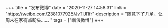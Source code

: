 +++
title = "发布微博"
date = "2020-11-27 14:58:31"
link = "https://weibo.com/2381077925/JvTlJl1fr"
description = "随意下了几单，让周末在家有点盼头…… "
tags = ["新浪微博"]
+++
